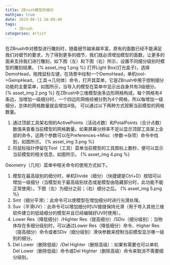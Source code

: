 ```yaml
---
title: ZBrush模型的细分
mathjax: true
date: 2019-06-11 16:08:48
tags:
    - ZBrush
categories: Artist
---
```

在ZBrush中对模型进行雕刻时，随着细节越来越丰富，原有的面数已经不能满足我们对细节的要求，为了得到更多的细节，我们就必须增加模型的面数，让更多的面来支持我们进行雕刻，如下图（左）和下图（右）所示，设置不同细分级别时模型的雕刻结果。
{% asset_img 1.png %}
打开Light Box(灯光盒子)，选择DemoHead，拖拽鼠标左键，在场景中绘制一个DemoHead，单机tool->GempHead，（工具->几何体）命令，打开其菜单，它是ZBrush中用于控制细分功能的主要菜单，如图所示，当导入的模型在菜单中显示出自身共有3级细分。
{% asset_img 2.png %}
在ZBrush中三维模型由多边形网格构成，每个网格有4条边，当增加一级细分时，一个四边形网格经被分割为4个网格，所以每增加一级细分，总体的网格数量就会增加4倍。
可以通过以下两种方式观察当前模型的网格数量。
1. 通过顶部工具架右侧的ActivePoints（活动点数）和PotalPoints（合计点数）数值来查看当前模型的网格数量。如果屏幕分辨率不足以显示顶部工具架上全部的命令，这两个参数可以在Preferences->Misc（参数->杂项）命令中找到，如图所示。
{% asset_img 3.png %}
2. 将鼠标指针停留在Tool（工具）菜单当前模型的工具图标上数秒，便可以显示当前模型的相关信息，如图所示。
{% asset_img 4.png %}

Geometry（几何）菜单中相关命令的使用方式如下。
1. 模型在最高级别的细分时，单机Divide（细分）（快捷键是Ctrl+D）按钮可以增加一级细分（当模型处于最高级别状态或是模型由隐藏部分时，此功能不能正常使用）。下图（左）为细分之前；（右）细分之后。
{% asset_img 5.png %}
2. Smt（细分平滑）：此命令可以使模型在增加细分时进行光滑处理。
3. Suv（平滑UV）：此命令可以增加细分时UV接缝保持光滑（用于导入其他三维软件建立的低级细分的模型并且已经编辑好UV时使用）。
4. Lower Res（降低细分）/Highter Res（提高细分）/SDiv（细分级别）：当物体存在多细分级别时，可以通过Lower Res（降低细分）命令、Higher Res（提高细分）命令或者SDiv（细分级别）滑块参数来控制当前模型显示哪一级别的细分。
5. Del Lower（删除低级）/Del Highter（删除高级）：如果有需要也可以单机Del Lower（删除低级）命令或Del Highter（删除高级）命令来取消不需要细分级别。
